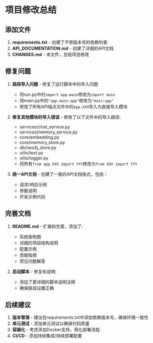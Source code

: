 # 项目修改总结

## 添加文件

1. **requirements.txt** - 创建了不带版本号的依赖列表
2. **API_DOCUMENTATION.md** - 创建了详细的API文档
3. **CHANGES.md** - 本文件，总结项目修改

## 修复问题

1. **路径导入问题** - 修复了运行脚本中的导入问题
   - 将run.py中的`import app.main`修改为`import main`
   - 将main.py中的`"app.main:app"`修改为`"main:app"`
   - 修改了所有API端点文件中的`app.XXX`导入为直接导入模块

2. **修复其他模块的导入错误** - 修改了以下文件中的导入路径:
   - services/chat_service.py
   - services/memory_service.py
   - core/embedding.py
   - core/memory_store.py
   - db/neo4j_store.py
   - utils/text.py
   - utils/logger.py
   - 将所有`from app.XXX import YYY`修改为`from XXX import YYY`

3. **统一API文档** - 创建了一致的API文档格式，包括：
   - 请求/响应示例
   - 参数说明
   - 开发示例代码

## 完善文档

1. **README.md** - 扩展和完善，添加了:
   - 系统架构图
   - 详细的项目结构说明
   - 配置示例
   - 贡献指南
   - 常见问题解答

2. **启动脚本** - 修复和说明:
   - 添加了更详细的脚本说明注释
   - 确保路径设置正确

## 后续建议

1. **版本管理** - 建议在requirements.txt中添加依赖版本号，确保环境一致性
2. **单元测试** - 添加单元测试以确保代码质量
3. **容器化** - 考虑添加Docker支持，简化部署流程
4. **CI/CD** - 添加持续集成/持续部署配置 